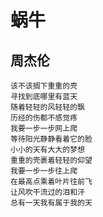 # 蜗牛

## 周杰伦

	该不该搁下重重的壳
	寻找到底哪里有蓝天
	随着轻轻的风轻轻的飘
	历经的伤都不感觉疼
	我要一步一步网上爬
	等待阳光静静看着它的脸
	小小的天有大大的梦想
	重重的壳裹着轻轻的仰望
	我要一步一步往上爬
	在最高点乘着叶片往前飞
	让风吹干流过的泪和汗
	总有一天我有属于我的天